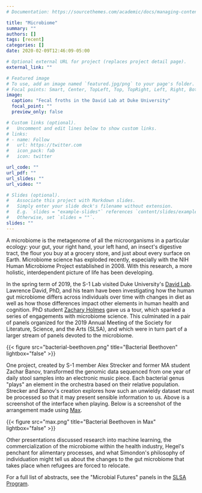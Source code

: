 ```yaml
---
# Documentation: https://sourcethemes.com/academic/docs/managing-content/

title: "Microbiome"
summary: ""
authors: []
tags: [recent]
categories: []
date: 2020-02-09T12:46:09-05:00

# Optional external URL for project (replaces project detail page).
external_link: ""

# Featured image
# To use, add an image named `featured.jpg/png` to your page's folder.
# Focal points: Smart, Center, TopLeft, Top, TopRight, Left, Right, BottomLeft, Bottom, BottomRight.
image:
  caption: "Fecal froths in the David Lab at Duke University"
  focal_point: ""
  preview_only: false

# Custom links (optional).
#   Uncomment and edit lines below to show custom links.
# links:
# - name: Follow
#   url: https://twitter.com
#   icon_pack: fab
#   icon: twitter

url_code: ""
url_pdf: ""
url_slides: ""
url_video: ""

# Slides (optional).
#   Associate this project with Markdown slides.
#   Simply enter your slide deck's filename without extension.
#   E.g. `slides = "example-slides"` references `content/slides/example-slides.md`.
#   Otherwise, set `slides = ""`.
slides: ""
---
```

A microbiome is the metagenome of all the microorganisms in a particular ecology: your gut, your right hand, your left hand, an insect's digestive tract, the flour you buy at a grocery store, and just about every surface on Earth. Microbiome science has exploded recently, especially with the NIH Human Microbiome Project established in 2008. With this research, a more holistic, interdependent picture of life has been developing.

In the spring term of 2019, the S-1 Lab visited Duke University's [David Lab](http://el.ladlab.org:8080/). Lawrence David, PhD, and his team have been investigating how the human gut microbiome differs across individuals over time with changes in diet as well as how those differences impact other elements in human health and cognition. PhD student [Zachary Holmes](http://el.ladlab.org:8080/lab-members/zachary-holmes/) gave us a tour, which sparked a series of engagements with microbiome science. This culminated in a pair of panels organized for the 2019 Annual Meeting of the Society for Literature, Science, and the Arts (SLSA), and which were in turn part of a larger stream of panels devoted to the microbiome.

{{< figure src="bacterial-beethoven.png" title="Bacterial Beethoven" lightbox="false" >}}

One project, created by S-1 member Alex Strecker and former MA student Zachar Banov, transformed the genomic data sequenced from one year of daily stool samples into an electronic music piece. Each bacterial genus "plays" an element in the orchestra based on their relative population. Strecker and Banov's creation explores how such an unwieldy dataset must be processed so that it may present sensible information to us. Above is a screenshot of the interface when playing. Below is a screenshot of the arrangement made using [Max](https://cycling74.com/products/max/).

{{< figure src="max.png" title="Bacterial Beethoven in Max" lightbox="false" >}}

Other presentations discussed research into machine learning, the commercialization of the microbiome within the health industry, Hegel's penchant for alimentary processes, and what Simondon's philosophy of individuation might tell us about the changes to the gut microbiome that takes place when refugees are forced to relocate.

For a full list of abstracts, see the "Microbial Futures" panels in the [SLSA Program](https://easychair.org/smart-program/SLSA2019/2019-11-08.html).